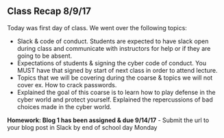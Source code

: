## Class Recap 8/9/17
Today was first day of class. We went over the following topics:
- Slack & code of conduct. Students are expected to have slack open during class and communicate with instructors for help or if they are going to be absent.
- Expectations of students & signing the cyber code of conduct. You MUST have that signed by start of next class in order to attend lecture.
- Topics that we will be covering during the coarse & topics we will not cover ex. How to crack passwords.
- Explained the goal of this coarse is to learn how to play defense in the cyber world and protect yourself. Explained the repercussions of bad choices made in the cyber world.

**Homework: Blog 1 has been assigned & due 9/14/17** - Submit the url to your blog post in Slack by end of school day Monday

